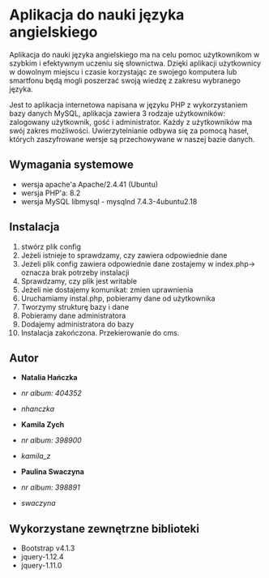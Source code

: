 
# Aplikacja do nauki języka angielskiego
Aplikacja do nauki języka angielskiego ma na celu pomoc użytkownikom w szybkim i efektywnym uczeniu się słownictwa. Dzięki aplikacji użytkownicy w dowolnym miejscu i czasie korzystając ze swojego komputera lub smartfonu będą mogli poszerzać swoją wiedzę z zakresu wybranego języka. 

Jest to aplikacja internetowa napisana w języku PHP z wykorzystaniem bazy danych MySQL, aplikacja zawiera 3 rodzaje użytkowników: zalogowany użytkownik, gość i administrator. Każdy z użytkowników ma swój zakres możliwości. Uwierzytelnianie odbywa się za pomocą haseł, których zaszyfrowane wersje są przechowywane w naszej bazie danych. 

## Wymagania systemowe
* wersja apache'a Apache/2.4.41 (Ubuntu)
* wersja PHP'a: 8.2
* wersja MySQL libmysql - mysqlnd 7.4.3-4ubuntu2.18

## Instalacja
1. stwórz plik config
2. Jeżeli istnieje to sprawdzamy, czy zawiera odpowiednie dane
3. Jeżeli plik config zawiera odpowiednie dane zostajemy w index.php-> oznacza brak potrzeby instalacji
4. Sprawdzamy, czy plik jest writable
5. Jeżeli nie dostajemy komunikat: zmien uprawnienia
6. Uruchamiamy instal.php, pobieramy dane od użytkownika
7. Tworzymy strukturę bazy i dane 
8. Pobieramy dane administratora
9. Dodajemy administratora do bazy
10. Instalacja zakończona. Przekierowanie do cms.



## Autor

* **Natalia Hańczka** 
* *nr  album: 404352*
* *nhanczka*

* **Kamila Zych** 
* *nr  album: 398900*
* *kamila_z*

* **Paulina Swaczyna** 
* *nr  album: 398891*
* *swaczyna*

## Wykorzystane zewnętrzne biblioteki

* Bootstrap v4.1.3 
* jquery-1.12.4
* jquery-1.11.0